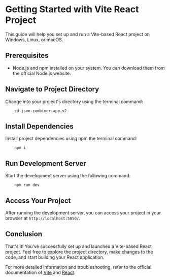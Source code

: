 # Getting Started with Vite React Project

This guide will help you set up and run a Vite-based React project on Windows, Linux, or macOS.

## Prerequisites

- Node.js and npm installed on your system. You can download them from the official Node.js website.

## Navigate to Project Directory

Change into your project's directory using the terminal command:

```
    cd json-combiner-app-v2
```

## Install Dependencies

Install project dependencies using npm the terminal command:

```
    npm i
```

## Run Development Server

Start the development server using the following command:

```
    npm run dev
```

## Access Your Project

After running the development server, you can access your project in your browser at `http://localhost:5050/`.

## Conclusion

That's it! You've successfully set up and launched a Vite-based React project. Feel free to explore the project directory, make changes to the code, and start building your React application.

For more detailed information and troubleshooting, refer to the official documentation of [Vite](https://vitejs.dev/) and [React](https://reactjs.org/).
